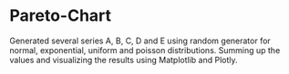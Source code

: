 # Pareto-Chart
Generated several series A, B, C, D and E using random generator for normal, exponential, uniform and poisson distributions. Summing up the values and visualizing the results using Matplotlib and Plotly.
